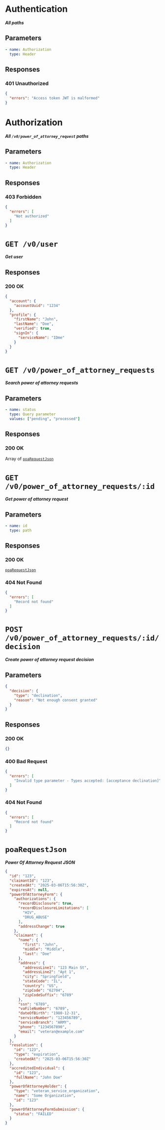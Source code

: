 # Authentication
*__All paths__*

## Parameters
```yaml
- name: Authorization
  type: Header
```

## Responses
### 401 Unauthorized
```json
{
  "errors": "Access token JWT is malformed"
}
```

# Authorization
*__All `/v0/power_of_attorney_request` paths__*

## Parameters
```yaml
- name: Authorization
  type: Header
```

## Responses
### 403 Forbidden
```json
{
  "errors": [
    "Not authorized"
  ]
}
```

# `GET /v0/user`
*__Get user__*

## Responses
### 200 OK
```json
{
  "account": {
    "accountUuid": "1234"
  },
  "profile": {
    "firstName": "John",
    "lastName": "Doe",
    "verified": true,
    "signIn": {
      "serviceName": "IDme"
    }
  }
}

```

# `GET /v0/power_of_attorney_requests`
*__Search power of attorney requests__*

## Parameters
```yaml
- name: status
  type: Query parameter
  values: ["pending", "processed"]
```

## Responses
### 200 OK
Array of [`poaRequestJson`](#poaRequestJson)

# `GET /v0/power_of_attorney_requests/:id`
*__Get power of attorney request__*

## Parameters
```yaml
- name: id
  type: path
```

## Responses
### 200 OK
[`poaRequestJson`](#poaRequestJson)

### 404 Not Found
```json
{
  "errors": [
    "Record not found"
  ]
}
```

# `POST /v0/power_of_attorney_requests/:id/decision`
*__Create power of attorney request decision__*

## Parameters
```json
{
  "decision": {
    "type": "declination",
    "reason": "Not enough consent granted"
  }
}
```

## Responses
### 200 OK
```json
{}
```

### 400 Bad Request
```json
{
  "errors": [
    "Invalid type parameter - Types accepted: [acceptance declination]"
  ]
}
```

### 404 Not Found
```json
{
  "errors": [
    "Record not found"
  ]
}
```

# `poaRequestJson`
*__Power Of Attorney Request JSON__*

```json
{
  "id": "123",
  "claimantId": "123",
  "createdAt": "2025-03-06T15:56:30Z",
  "expiresAt": null,
  "powerOfAttorneyForm": {
    "authorizations": {
      "recordDisclosure": true,
      "recordDisclosureLimitations": [
        "HIV",
        "DRUG_ABUSE"
      ],
      "addressChange": true
    },
    "claimant": {
      "name": {
        "first": "John",
        "middle": "Middle",
        "last": "Doe"
      },
      "address": {
        "addressLine1": "123 Main St",
        "addressLine2": "Apt 1",
        "city": "Springfield",
        "stateCode": "IL",
        "country": "US",
        "zipCode": "62704",
        "zipCodeSuffix": "6789"
      },
      "ssn": "6789",
      "vaFileNumber": "6789",
      "dateOfBirth": "1980-12-31",
      "serviceNumber": "123456789",
      "serviceBranch": "ARMY",
      "phone": "1234567890",
      "email": "veteran@example.com"
    }
  },
  "resolution": {
    "id": "123",
    "type": "expiration",
    "createdAt": "2025-03-06T15:56:30Z"
  },
  "accreditedIndividual": {
    "id": "123",
    "fullName": "John Doe"
  },
  "powerOfAttorneyHolder": {
    "type": "veteran_service_organization",
    "name": "Some Organization",
    "id": "123"
  },
  "powerOfAttorneyFormSubmission": {
    "status": "FAILED"
  }
}
```
